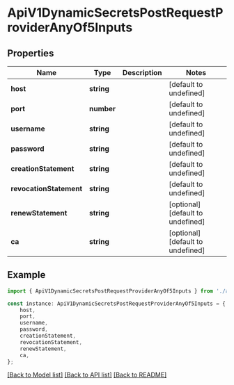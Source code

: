 # ApiV1DynamicSecretsPostRequestProviderAnyOf5Inputs


## Properties

Name | Type | Description | Notes
------------ | ------------- | ------------- | -------------
**host** | **string** |  | [default to undefined]
**port** | **number** |  | [default to undefined]
**username** | **string** |  | [default to undefined]
**password** | **string** |  | [default to undefined]
**creationStatement** | **string** |  | [default to undefined]
**revocationStatement** | **string** |  | [default to undefined]
**renewStatement** | **string** |  | [optional] [default to undefined]
**ca** | **string** |  | [optional] [default to undefined]

## Example

```typescript
import { ApiV1DynamicSecretsPostRequestProviderAnyOf5Inputs } from './api';

const instance: ApiV1DynamicSecretsPostRequestProviderAnyOf5Inputs = {
    host,
    port,
    username,
    password,
    creationStatement,
    revocationStatement,
    renewStatement,
    ca,
};
```

[[Back to Model list]](../README.md#documentation-for-models) [[Back to API list]](../README.md#documentation-for-api-endpoints) [[Back to README]](../README.md)
